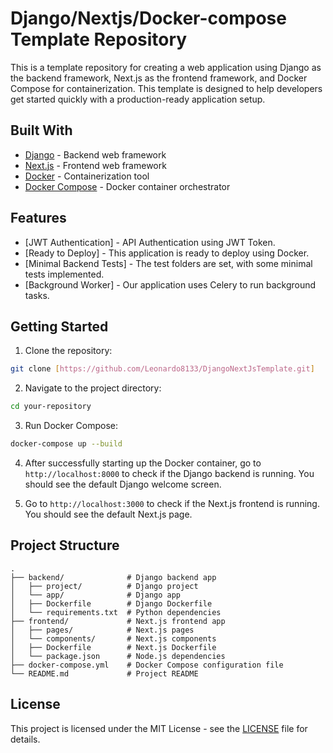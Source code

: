 # Django/Nextjs/Docker-compose Template Repository

This is a template repository for creating a web application using Django as the backend framework, Next.js as the frontend framework, and Docker Compose for containerization. This template is designed to help developers get started quickly with a production-ready application setup.

## Built With

- [Django](https://www.djangoproject.com/) - Backend web framework
- [Next.js](https://nextjs.org/) - Frontend web framework
- [Docker](https://www.docker.com/) - Containerization tool
- [Docker Compose](https://docs.docker.com/compose/) - Docker container orchestrator

## Features

- [JWT Authentication] - API Authentication using JWT Token.
- [Ready to Deploy] - This application is ready to deploy using Docker.
- [Minimal Backend Tests] - The test folders are set, with some minimal tests implemented.
- [Background Worker] - Our application uses Celery to run background tasks.

## Getting Started

1. Clone the repository:

```bash
git clone [https://github.com/Leonardo8133/DjangoNextJsTemplate.git]
```

2. Navigate to the project directory:

```bash
cd your-repository
```

3. Run Docker Compose:

```bash
docker-compose up --build
```

4. After successfully starting up the Docker container, go to `http://localhost:8000` to check if the Django backend is running. You should see the default Django welcome screen.

5. Go to `http://localhost:3000` to check if the Next.js frontend is running. You should see the default Next.js page.

## Project Structure

```
.
├── backend/              # Django backend app
│   ├── project/          # Django project
│   └── app/              # Django app
│   ├── Dockerfile        # Django Dockerfile
│   └── requirements.txt  # Python dependencies
├── frontend/             # Next.js frontend app
│   ├── pages/            # Next.js pages
│   └── components/       # Next.js components
│   ├── Dockerfile        # Next.js Dockerfile
│   └── package.json      # Node.js dependencies
├── docker-compose.yml    # Docker Compose configuration file
└── README.md             # Project README
```

## License

This project is licensed under the MIT License - see the [LICENSE](LICENSE) file for details.
